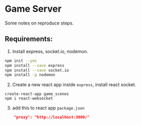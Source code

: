 # Game Server

Some notes on reproduce steps.

## Requirements:

1. Install express, socket.io, nodemon.
```bash
npm init --yes
npm install --save express
npm install --save socket.io
npm install -g nodemon
```

2. Create a new react app inside `express`, install react socket.
```
create-react-app game_scenes
npm i react-websocket
```

3. add this to react app `package.json`
```json
    "proxy": "http://localhost:3000/"
```